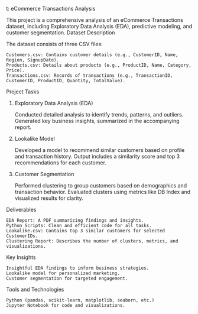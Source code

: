 t:
eCommerce Transactions Analysis

This project is a comprehensive analysis of an eCommerce Transactions dataset, including Exploratory Data Analysis (EDA), predictive modeling, and customer segmentation.
Dataset Description

The dataset consists of three CSV files:

    Customers.csv: Contains customer details (e.g., CustomerID, Name, Region, SignupDate).
    Products.csv: Details about products (e.g., ProductID, Name, Category, Price).
    Transactions.csv: Records of transactions (e.g., TransactionID, CustomerID, ProductID, Quantity, TotalValue).

Project Tasks
1. Exploratory Data Analysis (EDA)

    Conducted detailed analysis to identify trends, patterns, and outliers.
    Generated key business insights, summarized in the accompanying report.

2. Lookalike Model

    Developed a model to recommend similar customers based on profile and transaction history.
    Output includes a similarity score and top 3 recommendations for each customer.

3. Customer Segmentation

    Performed clustering to group customers based on demographics and transaction behavior.
    Evaluated clusters using metrics like DB Index and visualized results for clarity.

Deliverables

    EDA Report: A PDF summarizing findings and insights.
    Python Scripts: Clean and efficient code for all tasks.
    Lookalike.csv: Contains top 3 similar customers for selected CustomerIDs.
    Clustering Report: Describes the number of clusters, metrics, and visualizations.

Key Insights

    Insightful EDA findings to inform business strategies.
    Lookalike model for personalized marketing.
    Customer segmentation for targeted engagement.

Tools and Technologies

    Python (pandas, scikit-learn, matplotlib, seaborn, etc.)
    Jupyter Notebook for code and visualizations.